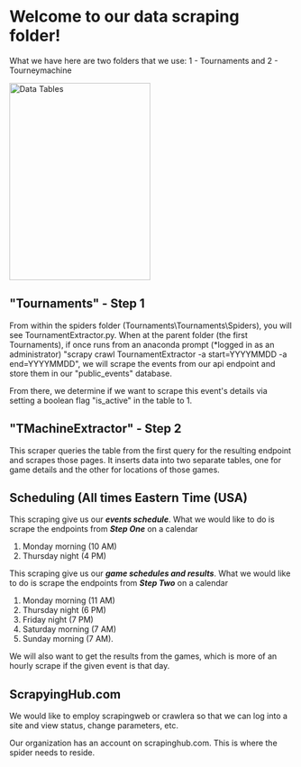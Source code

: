 # Welcome to our data scraping folder!
What we have here are two folders that we use:
1 - Tournaments and
2 - Tourneymachine

<img style="float: right:" src="https://miscdatacash.s3.us-east-2.amazonaws.com/awsTMdatatables.png" alt="Data Tables" width="250" height="350">

## "Tournaments" - Step 1
From within the spiders folder (Tournaments\Tournaments\Spiders), you will see TournamentExtractor.py. When at the parent folder (the first Tournaments), if once runs from an anaconda prompt (*logged in as an administrator) "scrapy crawl TournamentExtractor -a start=YYYYMMDD -a end=YYYYMMDD", we will scrape the events from our api endpoint and store them in our "public_events" database.

From there, we determine if we want to scrape this event's details via setting a boolean flag "is_active" in the table to 1.

## "TMachineExtractor" - Step 2
This scraper queries the table from the first query for the resulting endpoint and scrapes those pages. It inserts data into two separate tables, one for game details and the other for locations of those games.

## Scheduling (All times Eastern Time (USA)
This scraping give us our  ***events schedule***. 
What we would like to do is scrape the endpoints from ***Step One*** on a calendar 
1. Monday morning (10 AM)
1. Thursday night (4 PM)

This scraping give us our ***game schedules and results***. 
What we would like to do is scrape the endpoints from ***Step Two*** on a calendar 
1. Monday morning (11 AM)
1. Thursday night (6 PM)
1. Friday night (7 PM)
1. Saturday morning (7 AM)
1. Sunday morning (7 AM). 

We will also want to get the results from the games, which is more of an hourly scrape if the given event is that day.

## ScrapyingHub.com
We would like to employ scrapingweb or crawlera so that we can log into a site and view status, change parameters, etc. 

Our organization has an account on scrapinghub.com. This is where the spider needs to reside.



